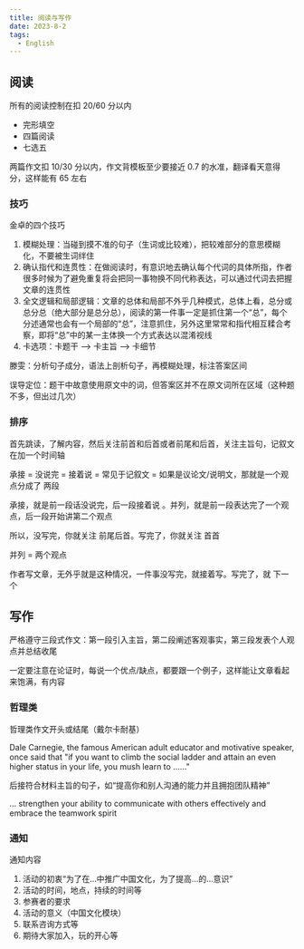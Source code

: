 ```yaml
---
title: 阅读与写作
date: 2023-8-2
tags:
  - English
---
```


## 阅读

所有的阅读控制在扣 20/60 分以内

- 完形填空
- 四篇阅读
- 七选五

两篇作文扣 10/30 分以内，作文背模板至少要接近 0.7 的水准，翻译看天意得分，这样能有 65 左右

### 技巧

金卓的四个技巧

1. 模糊处理：当碰到摸不准的句子（生词或比较难），把较难部分的意思模糊化，不要被生词绊住
2. 确认指代和连贯性：在做阅读时，有意识地去确认每个代词的具体所指，作者很多时候为了避免重复将会把同一事物换不同代称表达，可以通过代词去把握文章的连贯性
3. 全文逻辑和局部逻辑：文章的总体和局部不外乎几种模式，总体上看，总分或总分总（绝大部分是总分总），阅读的第一件事一定是抓住第一个“总”，每个分述通常也会有一个局部的“总”，注意抓住，另外这里常常和指代相互糅合考察，即将“总”中的某一主体换一个方式表达以混淆视线
4. 卡选项：卡题干 ——> 卡主旨 ——> 卡细节

滕雯：分析句子成分，语法上剖析句子，再模糊处理，标注答案区间

误导定位：题干中故意使用原文中的词，但答案区并不在原文词所在区域（这种题不多，但出过几次）

### 排序

首先跳读，了解内容，然后关注前首和后首或者前尾和后首，关注主旨句，记叙文在加一个时间轴

承接 = 没说完 = 接着说 = 常见于记叙文 = 如果是议论文/说明文，那就是一个观点分成了 两段

承接，就是前一段话没说完，后一段接着说 。并列，就是前一段表达完了一个观点，后一段开始讲第二个观点

所以，没写完，你就关注  前尾后首。写完了，你就关注 首首

并列 = 两个观点

作者写文章，无外乎就是这种情况，一件事没写完，就接着写。写完了，就 下一个

## 写作

严格遵守三段式作文：第一段引入主旨，第二段阐述客观事实，第三段发表个人观点并总结收尾

一定要注意在论证时，每说一个优点/缺点，都要跟一个例子，这样能让文章看起来饱满，有内容

### 哲理类

哲理类作文开头或结尾（戴尔卡耐基）

Dale Carnegie, the famous American adult educator and motivative speaker, once said that "if you want to climb the social ladder and attain an even higher status in your life, you mush learn to ......"

后接符合材料主旨的句子，如“提高你和别人沟通的能力并且拥抱团队精神”

... strengthen your ability to communicate with others effectively and embrace the teamwork spirit

### 通知

通知内容

1. 活动的初衷“为了在...中推广中国文化，为了提高...的...意识”
2. 活动的时间，地点，持续的时间等
3. 参赛者的要求
4. 活动的意义（中国文化模块）
5. 联系咨询方式等
6. 期待大家加入，玩的开心等
